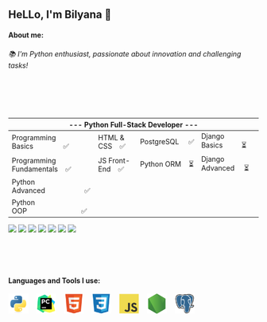 ## HeLLo, I'm Bilyana 👋


#### About me:
###### 📚 I'm Python enthusiast, passionate about innovation and challenging tasks!
<br>
<br>
<br>

<table>
  <thead>
    <tr>
      <th colspan="4" style="text-align: center;">--- Python Full-Stack Developer ---</th>
    </tr>
  </thead>
  
  <tbody>
    <tr>
      <td>Programming Basics&nbsp;&nbsp;&nbsp;&nbsp;&nbsp;&nbsp;&nbsp;&nbsp;&nbsp;&nbsp;&nbsp;&nbsp;&nbsp;&nbsp;&nbsp;&nbsp;✅</td>
      <td>HTML & CSS&nbsp;&nbsp;&nbsp;&nbsp;✅</td>
      <td>PostgreSQL&nbsp;&nbsp;&nbsp;&nbsp;&nbsp;✅</td>
      <td>Django Basics&nbsp;&nbsp;&nbsp;&nbsp;&nbsp;&nbsp;&nbsp;&nbsp;&nbsp;&nbsp;⏳</td>
    </tr>
    <tr>
      <td>Programming Fundamentals&nbsp;&nbsp;&nbsp;&nbsp;✅</td>
      <td>JS Front-End&nbsp;&nbsp;&nbsp;&nbsp;✅</td>
      <td>Python ORM&nbsp;&nbsp;&nbsp;&nbsp;⏳</td>
      <td>Django Advanced&nbsp;&nbsp;&nbsp;&nbsp;&nbsp;⏳</td>
    </tr>
    <tr>
      <td>Python Advanced&nbsp;&nbsp;&nbsp;&nbsp;&nbsp;&nbsp;&nbsp;&nbsp;&nbsp;&nbsp;&nbsp;&nbsp;&nbsp;&nbsp;&nbsp;&nbsp;&nbsp;&nbsp;&nbsp;&nbsp; ✅</td>
      <td></td>
      <td></td>
      <td></td>
    </tr>
    <tr>
      <td>Python  
   OOP&nbsp;&nbsp;&nbsp;&nbsp;&nbsp;&nbsp;&nbsp;&nbsp;&nbsp;&nbsp;&nbsp;&nbsp;&nbsp;&nbsp;&nbsp;&nbsp;&nbsp;&nbsp;&nbsp;&nbsp;&nbsp;&nbsp;&nbsp;&nbsp;&nbsp;&nbsp;&nbsp;&nbsp; ✅</td>
      <td></td>
      <td></td>
      <td></td>
    </tr>
  </tbody>
</table>





<img src="https://github.com/user-attachments/assets/39573880-6cf6-47cb-a61f-6fd40785cea2" width="200"> <img src="https://github.com/user-attachments/assets/0776d732-a6ae-4d57-8f46-a9bfe513e11f" width="200"> <img src="https://github.com/user-attachments/assets/120cd02a-6c16-4f99-9c6f-4fcdc3aa6c4f" width="200"> <img src="https://github.com/user-attachments/assets/060431c9-60d4-4c7d-8021-468bc0597333" width="200"> <img src="https://softuni.bg/certificates/certificates/converttoimage/228568?code=fc7e7d59" width="200"> <img src="https://softuni.bg/certificates/certificates/converttoimage/232318?code=6a9b16d6" width="200"> <img src="https://softuni.bg/certificates/certificates/converttoimage/232318?code=6a9b16d6" width="200">

<br>
<br>
<br>

#### Languages and Tools I use:
<img src="https://raw.githubusercontent.com/devicons/devicon/55609aa5bd817ff167afce0d965585c92040787a/icons/python/python-original.svg" width="40" title="Python"> &nbsp;&nbsp; <img src="https://raw.githubusercontent.com/devicons/devicon/master/icons/pycharm/pycharm-original.svg" width="40" title="PyCharm"> &nbsp;&nbsp; <img src="https://raw.githubusercontent.com/devicons/devicon/master/icons/html5/html5-original.svg" width="40" title="HTML5"> &nbsp;&nbsp; <img src="https://raw.githubusercontent.com/devicons/devicon/master/icons/css3/css3-original.svg" width="40" title="CSS3"> &nbsp;&nbsp; <img src="https://raw.githubusercontent.com/devicons/devicon/master/icons/javascript/javascript-original.svg" width="40" title="JavaScript"> &nbsp;&nbsp; <img src="https://raw.githubusercontent.com/devicons/devicon/master/icons/nodejs/nodejs-original.svg" width="40" title="Node.js"> 
&nbsp;&nbsp; <img src="https://github.com/devicons/devicon/blob/master/icons/postgresql/postgresql-original.svg" width="40" title="PostgreSQL"> 
